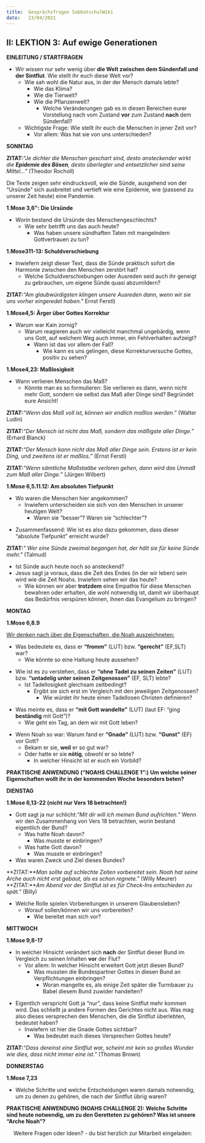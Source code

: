 ```yaml
---
title:  Gesprächsfragen SabbatschulWiki
date:   23/04/2021
---
```


II: LEKTION 3: Auf ewige Generationen
-------------------------------------

**EINLEITUNG / STARTFRAGEN**

-   Wir wissen nur sehr wenig über **die Welt zwischen dem Sündenfall
    und der Sintflut**. Wie stellt ihr euch diese Welt vor?
    -   Wie sah wohl die Natur aus, in der der Mensch damals lebte?
        -   Wie das Klima?
        -   Wie die Tierwelt?
        -   Wie die Pflanzenwelt?
            -   Welche Veränderungen gab es in diesen Bereichen eurer
                Vorstellung nach vom Zustand **vor** zum Zustand
                **nach** dem Sündenfall?
    -   Wichtigste Frage: Wie stellt ihr euch die Menschen in jener Zeit
        vor?
        -   Vor allem: Was hat sie von uns unterschieden?

**SONNTAG**

**ZITAT:***“Je dichter die Menschen geschart sind, desto ansteckender
wirkt die **Epidemie des Bösen**, desto überlegter und entsetzlicher
sind seine Mittel...”* (Theodor Rocholl)

Die Texte zeigen sehr eindrucksvoll, wie die Sünde, ausgehend von der
“Ursünde” sich ausbreitet und vertieft wie eine Epidemie, wie (passend
zu unserer Zeit heute) eine Pandemie.

**1.Mose 3,6": Die Ursünde**

-   Worin bestand die Ursünde des Menschengeschlechts?
    -   Wie sehr betrifft uns das auch heute?
        -   Was haben unsere sündhaften Taten mit mangelndem
            Gottvertrauen zu tun?

**1.Mose311-13: Schuldverschiebung**

-   Inwiefern zeigt dieser Text, dass die Sünde praktisch sofort die
    Harmonie zwischen den Menschen zerstört hat?
    -   Welche Schuldverschiebungen oder Ausreden seid auch ihr geneigt
        zu gebrauchen, um eigene Sünde quasi abzumildern?

**ZITAT:***“Am glaubwürdigsten klingen unsere Ausreden dann, wenn wir
sie uns vorher eingeredet haben.”* Ernst Ferstl)

**1.Mose4,5: Ärger über Gottes Korrektur**

-   Warum war Kain zornig?
    -   Warum reagieren auch wir vielleicht manchmal ungebärdig, wenn
        uns Gott, auf welchem Weg auch immer, ein Fehlverhalten
        aufzeigt?
        -   Wann ist das vor allem der Fall?
            -   Wie kann es uns gelingen, diese Korrekturversuche
                Gottes, positiv zu sehen?

**1.Mose4,23: Maßlosigkeit**

-   Wann verlieren Menschen das Maß?
    -   Könnte man es so formulieren: Sie verlieren es dann, wenn nicht
        mehr Gott, sondern sie selbst das Maß aller Dinge sind?
        Begründet eure Ansicht!

**ZITAT:***“Wenn das Maß voll ist, können wir endlich maßlos werden.”*
(Walter Ludin)

**ZITAT:***“Der Mensch ist nicht das Maß, sondern das mäßigste aller
Dinge.”* (Erhard Blanck)

**ZITAT:***“Der Mensch kann nicht das Maß aller Dinge sein. Erstens ist
er kein Ding, und zweitens ist er maßlos.”* (Ernst Ferstl)

**ZITAT:***“Wenn sämtliche Maßstaäbe verloren gehen, dann wird das Unmaß
zum Maß aller Dinge.”* (Jürgen Wilbert)

**1.Mose 6,5.11.12: Am absoluten Tiefpunkt**

-   Wo waren die Menschen hier angekommen?
    -   Inwiefern unterscheiden sie sich von den Menschen in unserer
        heutigen Welt?
        -   Waren sie “besser”? Waren sie “schlechter”?

<!-- -->

-   Zusammenfassend: Wie ist es also dazu gekommen, dass dieser
    “absolute Tiefpunkt” erreicht wurde?

**ZITAT:***" Wer eine Sünde zweimal begangen hat, der hält sie für keine
Sünde mehr."* (Talmud)

-   Ist Sünde auch heute noch so ansteckend?
-   Jesus sagt ja voraus, dass die Zeit des Endes (in der wir leben)
    sein wird wie die Zeit Noahs. Inwiefern sehen wir das heute?
    -   Wie können wir aber **trotzdem** eine Empathie für diese
        Menschen bewahren oder erhalten, die wohl notwendig ist, damit
        wir überhaupt das Bedürfnis verspüren können, ihnen das
        Evangelium zu bringen?

**MONTAG**

**1.Mose 6,8.9**

<u>Wir denken nach über die Eigenschaften, die Noah auszeichneten:</u>

-   Was bedeutete es, dass er **“fromm”** (LUT) bzw. **“gerecht”**
    (EF,SLT) war?
    -   Wie könnte so eine Haltung heute aussehen?

<!-- -->

-   Wie ist es zu verstehen, dass er **“ohne Tadel zu seinen Zeiten”**
    (LUT) bzw. **“untadelig unter seinen Zeitgenossen”** (EF, SLT)
    lebte?
    -   Ist Tadellosigkeit gleichsam zeitbedingt?
        -   Ergibt sie sich erst im Vergleich mit den jeweiligen
            Zeitgenossen?
            -   Wie würdet ihr heute einen Tadellosen Christen
                definieren?

<!-- -->

-   Was meinte es, dass er **“mit Gott wandelte”** (LUT) (laut EF: “ging
    **beständig** mit Gott”)?
    -   Wie geht ein Tag, an dem wir mit Gott leben?

<!-- -->

-   Wenn Noah so war: Warum fand er **“Gnade”** (LUT) bzw. **“Gunst”**
    (EF) vor Gott?
    -   Bekam er sie, **weil** er so gut war?
    -   Oder hatte er sie **nötig**, obwohl er so lebte?
        -   In welcher Hinsicht ist er euch ein Vorbild?

**PRAKTISCHE ANWENDUNG (“NOAHS CHALLENGE 1”:)** **Um welche seiner
Eigenschaften wollt ihr in der kommenden Woche besonders beten?**

**DIENSTAG**

**1.Mose 6,13-22 (nicht nur Vers 18 betrachten!)**

-   Gott sagt ja nur schlicht:*“Mit dir will ich meinen Bund
    aufrichten.”* Wenn wir den Zusammenhang von Vers 18 betrachten,
    worin bestand eigentlich der Bund?
    -   Was hatte Noah davon?
        -   Was musste er einbringen?
    -   Was hatte Gott davon?
        -   Was musste er einbringen?
-   Was waren Zweck und Ziel dieses Bundes?

**ZITAT:***Man sollte auf schlechte Zeiten vorbereitet sein. Noah hat
seine Arche auch nicht erst gebaut, als es schon regnete."* (Willy
Meurer) **ZITAT:***Am Abend vor der Sintflut ist es für Check-Ins
entschieden zu spät."* (Billy)

-   Welche Rolle spielen Vorbereitungen in unserem Glaubensleben?
    -   Worauf sollen/können wir uns vorbereiten?
        -   Wie bereitet man sich vor?

**MITTWOCH**

**1.Mose 9,8-17**

-   In welcher Hinsicht verändert sich **nach** der Sintflut dieser Bund
    im Vergleich zu seinen Inhalten **vor** der Flut?
    -   Vor allem: In welcher Hinsicht erweitert Gott jetzt diesen Bund?
        -   Was mussten die Bundespartner Gottes in diesen Bund an
            Verpflichtungen einbringen?
            -   Woran mangelte es, als einige Zeit später die Turmbauer
                zu Babel diesem Bund zuwider handelten?

<!-- -->

-   Eigentlich verspricht Gott ja “nur”, dass keine Sintflut mehr kommen
    wird. Das schließt ja andere Formen des Gerichtes nicht aus. Was mag
    also dieses versprechen den Menschen, die die Sintflut überlebten,
    bedeutet haben?
    -   Inwiefern ist hier die Gnade Gottes sichtbar?
        -   Was bedeutet euch dieses Versprechen Gottes heute?

**ZITAT:***“Dass dereinst eine Sintflut war, scheint mir kein so großes
Wunder wie dies, dass nicht immer eine ist.”* (Thomas Brown)

**DONNERSTAG**

**1.Mose 7,23**

-   Welche Schritte und welche Entscheidungen waren damals notwendig, um
    zu denen zu gehören, die nach der Sintflut übrig waren?

**PRAKTISCHE ANWENDUNG (NOAHS CHALLENGE 2):** **Welche Schritte sind
heute notwendig, um zu den Geretteten zu gehören? Was ist unsere “Arche
Noah”?**

<center>
Weitere Fragen oder Ideen? - du bist herzlich zur Mitarbeit eingeladen:
<https://wiki.sabbatschule.at>

</center>

